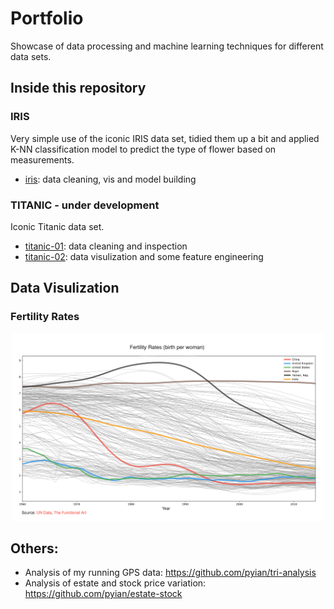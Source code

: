 Portfolio
=========

Showcase of data processing and machine learning techniques for different data sets.

## Inside this repository

### IRIS

Very simple use of the iconic IRIS data set, tidied them up a bit and applied K-NN classification model to predict the type of flower based on measurements.

* [iris](./iris/iris.ipynb): data cleaning, vis and model building

### TITANIC - under development

Iconic Titanic data set.

* [titanic-01](./titanic/titanic-01-cleaning.ipynb): data cleaning and inspection
* [titanic-02](./titanic/titanic-02-visulization.ipynb): data visulization and some feature engineering

## Data Visulization

### Fertility Rates

<p align="center"><img src="./data_viz/UN_fertility/Fertility-Rates.png" alt="IMG"| style="height: 300px;"/></p>

## Others:

* Analysis of my running GPS data: https://github.com/pyian/tri-analysis
* Analysis of estate and stock price variation: https://github.com/pyian/estate-stock
